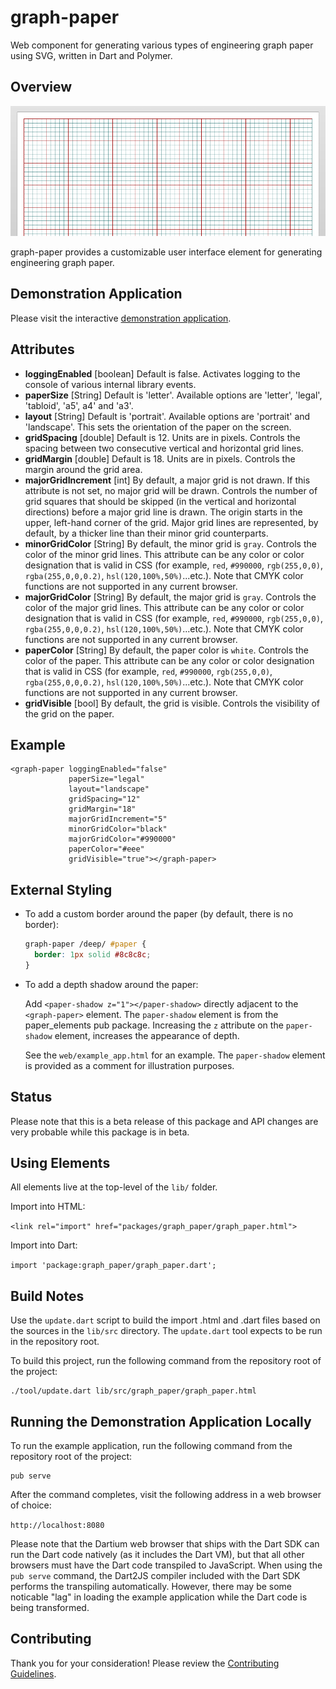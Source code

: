 graph-paper
===========

Web component for generating various types of engineering graph paper using SVG, written in Dart and Polymer.

## Overview

![Screenshot](https://raw.githubusercontent.com/adamjcook/graph-paper/master/doc/screenshot.png)

graph-paper provides a customizable user interface element for generating engineering graph paper.

## Demonstration Application

Please visit the interactive [demonstration application](http://graph-paper-demo.appspot.com/).

## Attributes

 * **loggingEnabled** [boolean] Default is false. Activates logging to the console of various internal library events.
 * **paperSize** [String] Default is 'letter'. Available options are 'letter', 'legal', 'tabloid', 'a5', a4' and 'a3'.
 * **layout** [String] Default is 'portrait'. Available options are 'portrait' and 'landscape'. This sets the orientation of the paper on the screen.
 * **gridSpacing** [double] Default is 12. Units are in pixels. Controls the spacing between two consecutive vertical and horizontal grid lines.
 * **gridMargin** [double] Default is 18. Units are in pixels. Controls the margin around the grid area.
 * **majorGridIncrement** [int] By default, a major grid is not drawn. If this attribute is not set, no major grid will be drawn. Controls the number of grid squares that should be skipped (in the vertical and horizontal directions) before a major grid line is drawn. The origin starts in the upper, left-hand corner of the grid. Major grid lines are represented, by default, by a thicker line than their minor grid counterparts.
 * **minorGridColor** [String] By default, the minor grid is `gray`. Controls the color of the minor grid lines. This attribute can be any color or color designation that is valid in CSS (for example, `red`, `#990000`, `rgb(255,0,0)`, `rgba(255,0,0,0.2)`, `hsl(120,100%,50%)`...etc.). Note that CMYK color functions are not supported in any current browser.
 * **majorGridColor** [String] By default, the major grid is `gray`. Controls the color of the major grid lines. This attribute can be any color or color designation that is valid in CSS (for example, `red`, `#990000`, `rgb(255,0,0)`, `rgba(255,0,0,0.2)`, `hsl(120,100%,50%)`...etc.). Note that CMYK color functions are not supported in any current browser.
 * **paperColor** [String] By default, the paper color is `white`. Controls the color of the paper. This attribute can be any color or color designation that is valid in CSS (for example, `red`, `#990000`, `rgb(255,0,0)`, `rgba(255,0,0,0.2)`, `hsl(120,100%,50%)`...etc.). Note that CMYK color functions are not supported in any current browser.
 * **gridVisible** [bool] By default, the grid is visible. Controls the visibility of the grid on the paper.

## Example

    <graph-paper loggingEnabled="false"
                 paperSize="legal"
                 layout="landscape"
                 gridSpacing="12"
                 gridMargin="18"
                 majorGridIncrement="5"
                 minorGridColor="black"
                 majorGridColor="#990000"
                 paperColor="#eee"
                 gridVisible="true"></graph-paper>
  
## External Styling

* To add a custom border around the paper (by default, there is no border):

    ```css
    graph-paper /deep/ #paper {
      border: 1px solid #8c8c8c;
    }
    ```

* To add a depth shadow around the paper:

    Add `<paper-shadow z="1"></paper-shadow>` directly adjacent to the
    `<graph-paper>` element. The `paper-shadow` element is from the
    paper_elements pub package. Increasing the `z` attribute on the 
    `paper-shadow` element, increases the appearance of depth.

    See the `web/example_app.html` for an example. The `paper-shadow`
    element is provided as a comment for illustration purposes.

## Status

Please note that this is a beta release of this package and API changes are very probable while this package is in beta.

## Using Elements

All elements live at the top-level of the `lib/` folder.

Import into HTML:

`<link rel="import" href="packages/graph_paper/graph_paper.html">`

Import into Dart:

`import 'package:graph_paper/graph_paper.dart';`
    
## Build Notes

Use the `update.dart` script to build the import .html and .dart files based on the sources in the `lib/src` directory.
The `update.dart` tool expects to be run in the repository root.

To build this project, run the following command from the repository root of the project:

    ./tool/update.dart lib/src/graph_paper/graph_paper.html

## Running the Demonstration Application Locally

To run the example application, run the following command from the repository root of the project:

    pub serve

After the command completes, visit the following address in a web browser of choice:

`http://localhost:8080`

Please note that the Dartium web browser that ships with the Dart SDK can run the Dart code natively (as it includes the Dart VM), but that all other browsers must have the Dart code transpiled to JavaScript. When using the `pub serve` command, the Dart2JS compiler included with the Dart SDK performs the transpiling automatically. However, there may be some noticable "lag" in loading the example application while the Dart code is being transformed.

## Contributing

Thank you for your consideration! Please review the [Contributing Guidelines][contributing].

[contributing]: https://github.com/adamjcook/graph-paper/blob/master/CONTRIBUTING.md